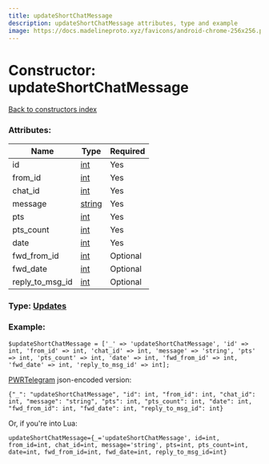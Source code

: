 ```yaml
---
title: updateShortChatMessage
description: updateShortChatMessage attributes, type and example
image: https://docs.madelineproto.xyz/favicons/android-chrome-256x256.png
---
```

# Constructor: updateShortChatMessage  
[Back to constructors index](index.md)



### Attributes:

| Name     |    Type       | Required |
|----------|---------------|----------|
|id|[int](../types/int.md) | Yes|
|from\_id|[int](../types/int.md) | Yes|
|chat\_id|[int](../types/int.md) | Yes|
|message|[string](../types/string.md) | Yes|
|pts|[int](../types/int.md) | Yes|
|pts\_count|[int](../types/int.md) | Yes|
|date|[int](../types/int.md) | Yes|
|fwd\_from\_id|[int](../types/int.md) | Optional|
|fwd\_date|[int](../types/int.md) | Optional|
|reply\_to\_msg\_id|[int](../types/int.md) | Optional|



### Type: [Updates](../types/Updates.md)


### Example:

```
$updateShortChatMessage = ['_' => 'updateShortChatMessage', 'id' => int, 'from_id' => int, 'chat_id' => int, 'message' => 'string', 'pts' => int, 'pts_count' => int, 'date' => int, 'fwd_from_id' => int, 'fwd_date' => int, 'reply_to_msg_id' => int];
```  

[PWRTelegram](https://pwrtelegram.xyz) json-encoded version:

```
{"_": "updateShortChatMessage", "id": int, "from_id": int, "chat_id": int, "message": "string", "pts": int, "pts_count": int, "date": int, "fwd_from_id": int, "fwd_date": int, "reply_to_msg_id": int}
```


Or, if you're into Lua:  


```
updateShortChatMessage={_='updateShortChatMessage', id=int, from_id=int, chat_id=int, message='string', pts=int, pts_count=int, date=int, fwd_from_id=int, fwd_date=int, reply_to_msg_id=int}

```


